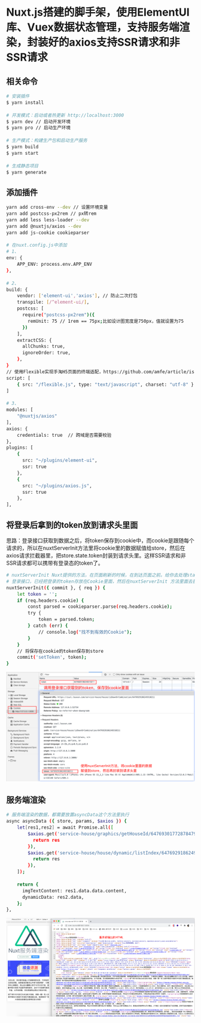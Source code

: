 # Nuxt.js搭建的脚手架，使用ElementUI库、Vuex数据状态管理，支持服务端渲染，封装好的axios支持SSR请求和非SSR请求

## 相关命令

```bash
# 安装插件
$ yarn install

# 开发模式：启动或者热更新 http://localhost:3000
$ yarn dev // 启动开发环境
$ yarn pro // 启动生产环境

# 生产模式：构建生产包和启动生产服务
$ yarn build
$ yarn start

# 生成静态项目
$ yarn generate
```

## 添加插件
```bash
yarn add cross-env --dev // 设置环境变量
yarn add postcss-px2rem // px转rem
yarn add less less-loader --dev
yarn add @nuxtjs/axios --dev
yarn add js-cookie cookieparser

# 在nuxt.config.js中添加
# 1、
env: {
    APP_ENV: process.env.APP_ENV
},

# 2、
build: {
    vendor: ['element-ui','axios'], // 防止二次打包
    transpile: [/^element-ui/],
    postcss: [
      require("postcss-px2rem")({
        remUnit: 75 // 1rem == 75px;比如设计图宽度是750px，值就设置为75
      })
    ],
    extractCSS: {
      allChunks: true,
      ignoreOrder: true,
    },
}
// 使用Flexible实现手淘H5页面的终端适配，https://github.com/amfe/article/issues/17
script: [
    { src: "/flexible.js", type: "text/javascript", charset: "utf-8" }
]

# 3、
modules: [
    "@nuxtjs/axios"
],
axios: {
    credentials: true  // 跨域是否需要校验
},
plugins: [
    {
      src: "~/plugins/element-ui",
      ssr: true
    },
    {
      src: "~/plugins/axios.js",
      ssr: true
    },
],
```

## 将登录后拿到的token放到请求头里面

思路：登录接口获取到数据之后，将token保存到cookie中，而cookie是跟随每个请求的，所以在nuxtServerInit方法里将cookie里的数据赋值给store，然后在axios请求拦截器里，把store.state.token封装到请求头里。这样SSR请求和非SSR请求都可以携带有登录态的token了。
```bash
# nuxtServerInit Nuxt提供的方法，在页面刷新的时候，在到达页面之前。给你去处理state数据方法。
# 登录接口，已经把登录的token存放在Cookie里面，然后在nuxtServerInit 方法里面去获取Cookie里面的数据赋值到state
nuxtServerInit({ commit }, { req }) {
    let token = '';
    if (req.headers.cookie) {
        const parsed = cookieparser.parse(req.headers.cookie);
        try {
            token = parsed.token;
        } catch (err) {
            // console.log("找不到有效的Cookie");
        }
    }
    // 将保存在cookie的token保存到store
    commit('setToken', token);
}
```
![image](https://raw.githubusercontent.com/panyefan/ssr_nuxt/master/static/demo01.jpg)

## 服务端渲染
```bash
# 服务端渲染的数据，都需要放置asyncData这个方法里执行
async asyncData ({ store, params, $axios }) {
    let[res1,res2] = await Promise.all([
        $axios.get('service-house/graphics/getHouseId/6476930177287847939').then((res) => {
          return res
        }),
        $axios.get('service-house/house/dynamic/listIndex/6476929186249310211').then((res) => {
          return res
        }),
    ]);

    return {
      imgTextContent: res1.data.data.content,
      dynamicData: res2.data,
    };
},
```
![image](https://raw.githubusercontent.com/panyefan/ssr_nuxt/master/static/demo02.jpg)